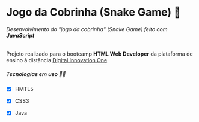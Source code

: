 # Jogo da Cobrinha (Snake Game) :snake:

###### Desenvolvimento do "jogo da cobrinha" (Snake Game) feito com **JavaScript**


Projeto realizado para o bootcamp **HTML Web Developer** da plataforma de ensino à distância [Digital Innovation One](https://digitalinnovation.one/)

##### Tecnologias em uso :man_technologist:

- [x] HMTL5
- [x] CSS3
- [x] Java




